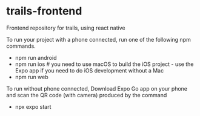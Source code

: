 # trails-frontend
Frontend repository for trails, using react native

To run your project with a phone connected, run one of the following npm commands.
- npm run android
- npm run ios # you need to use macOS to build the iOS project - use the Expo app if you need to do iOS development without a Mac
- npm run web

To run without phone connected, Download Expo Go app on your phone and scan the QR code (with camera) produced by the command
- npx expo start
